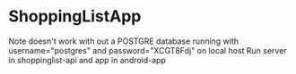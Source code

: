 # ShoppingListApp

Note doesn't work with out a POSTGRE database running with username="postgres" and password="XCGT8Fdj" on local host
Run server in shoppinglist-api and app in android-app
